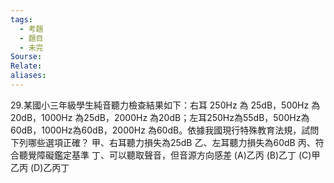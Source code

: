 ```yaml
---
tags:
  - 考題
  - 題目
  - 未完
Sourse:
Relate: 
aliases:
---
```

29.某國小三年級學生純音聽力檢查結果如下：右耳 250Hz 為 25dB，500Hz 為 20dB，1000Hz 為25dB，2000Hz 為20dB；左耳250Hz為55dB，500Hz為60dB，1000Hz為60dB，2000Hz 為60dB。依據我國現行特殊教育法規，試問下列哪些選項正確？ 
甲、右耳聽力損失為25dB 
乙、左耳聽力損失為60dB 
丙、符合聽覺障礙鑑定基準 
丁、可以聽取聲音，但音源方向感差 
(A)乙丙 
(B)乙丁 
(C)甲乙丙 
(D)乙丙丁 
